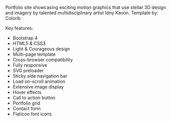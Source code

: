 Portfolio site showcasing exciting motion graphics that use stellar 3D design and imagery by talented multidisciplinary artist Idny Kavon.
Template by: Colorib

Key features: 
- Bootstrap 4
- HTML5 & CSS3
- Light & Courageous design
- Multi-page template
- Cross-browser compatibility
- Fully responsive
- SVG preloader
- Sticky side navigation bar
- Load on-scroll animation
- Extensive image display
- Hover effects
- Call to action button
- Portfolio grid
- Contact form
- Flaticon font icons
